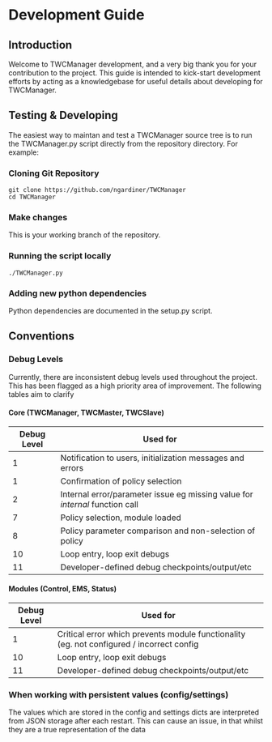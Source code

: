 # Development Guide

## Introduction

Welcome to TWCManager development, and a very big thank you for your contribution to the project. This guide is intended to kick-start development efforts by acting as a knowledgebase for useful details about developing for TWCManager.

## Testing & Developing

The easiest way to maintan and test a TWCManager source tree is to run the TWCManager.py script directly from the repository directory. For example:

### Cloning Git Repository

```
git clone https://github.com/ngardiner/TWCManager
cd TWCManager
```

### Make changes

This is your working branch of the repository.

### Running the script locally

```
./TWCManager.py
```

### Adding new python dependencies

Python dependencies are documented in the setup.py script.

## Conventions

### Debug Levels

Currently, there are inconsistent debug levels used throughout the project. This has been flagged as a high priority area of improvement. The following tables aim to clarify 

#### Core (TWCManager, TWCMaster, TWCSlave)

| Debug Level | Used for |
| ----------- | -------- |
| 1           | Notification to users, initialization messages and errors |
| 1           | Confirmation of policy selection |
| 2           | Internal error/parameter issue eg missing value for *internal* function call |
| 7           | Policy selection, module loaded |
| 8           | Policy parameter comparison and non-selection of policy |
| 10          | Loop entry, loop exit debugs |
| 11          | Developer-defined debug checkpoints/output/etc |

#### Modules (Control, EMS, Status)

| Debug Level | Used for |
| ----------- | -------- |
| 1           | Critical error which prevents module functionality (eg. not configured / incorrect config |
| 10          | Loop entry, loop exit debugs |
| 11          | Developer-defined debug checkpoints/output/etc |

### When working with persistent values (config/settings)

The values which are stored in the config and settings dicts are interpreted from JSON storage after each restart. This can cause an issue, in that whilst they are a true representation of the data 

